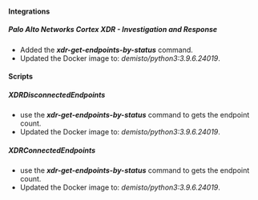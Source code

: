 
#### Integrations
##### Palo Alto Networks Cortex XDR - Investigation and Response
- Added the ***xdr-get-endpoints-by-status*** command.
- Updated the Docker image to: *demisto/python3:3.9.6.24019*.

#### Scripts
##### XDRDisconnectedEndpoints
- use the ***xdr-get-endpoints-by-status*** command to gets the endpoint count.
- Updated the Docker image to: *demisto/python3:3.9.6.24019*.
##### XDRConnectedEndpoints
- use the ***xdr-get-endpoints-by-status*** command to gets the endpoint count.
- Updated the Docker image to: *demisto/python3:3.9.6.24019*.
